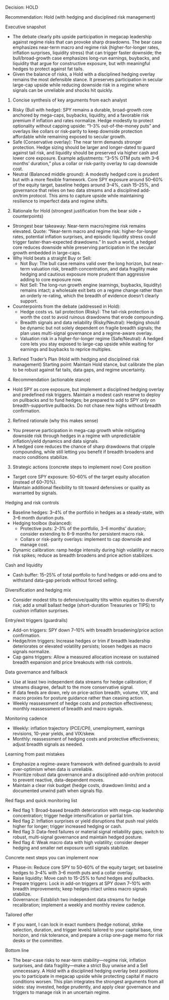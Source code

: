 Decision: HOLD

Recommendation: Hold (with hedging and disciplined risk management)

Executive snapshot
- The debate clearly pits upside participation in megacap leadership against regime risks that can provoke sharp drawdowns. The bear case emphasizes near-term macro and regime risk (higher-for-longer rates, inflation surprises, liquidity stress) that can trigger faster downside; the bull/broad-growth case emphasizes long-run earnings, buybacks, and liquidity that argue for constructive exposure, but with meaningful hedges to protect against fat tails.
- Given the balance of risks, a Hold with a disciplined hedging overlay remains the most defensible stance. It preserves participation in secular large-cap upside while reducing downside risk in a regime where signals can be unreliable and shocks hit quickly.

1) Concise synthesis of key arguments from each analyst
- Risky (Bull with hedge): SPY remains a durable, broad-growth core anchored by mega-caps, buybacks, liquidity, and a favorable risk premium if inflation and rates normalize. Hedge modestly to protect optionality without capping upside: “1–3% out-of-the-money puts” and overlays like collars or risk-parity to keep downside protection affordable while remaining exposed to secular growth.
- Safe (Conservative overlay): The near term demands stronger protection. Hedge sizing should be larger and longer-dated to guard against tail risk, and liquidity should be preserved via higher cash and lower core exposure. Example adjustments: “3–5% OTM puts with 3–6 months’ duration,” plus a collar or risk-parity overlay to cap downside cost.
- Neutral (Balanced middle ground): A modestly hedged core is prudent but with a more flexible framework. Core SPY exposure around 50–60% of the equity target, baseline hedges around 3–4%, cash 15–25%, and governance that relies on two data streams and a disciplined add-on/trim protocol. This aims to capture upside while maintaining resilience to imperfect data and regime shifts.

2) Rationale for Hold (strongest justification from the bear side + counterpoints)
- Strongest bear takeaway: Near-term macro/regime risk remains elevated. Quote: “Near-term macro and regime risk: higher-for-longer rates, potential inflation surprises, and episodic liquidity stress could trigger faster-than-expected drawdowns.” In such a world, a hedged core reduces downside while preserving participation in the secular growth embedded in large-caps.
- Why Hold beats a straight Buy or Sell:
  - Not Buy: The bull case remains valid over the long horizon, but near-term valuation risk, breadth concentration, and data fragility make hedging and cautious exposure more prudent than aggressive adding to core exposure now.
  - Not Sell: The long-run growth engine (earnings, buybacks, liquidity) remains intact; a wholesale exit bets on a regime change rather than an orderly re-rating, which the breadth of evidence doesn’t clearly support.
- Counterpoints from the debate (addressed in Hold): 
  - Hedge costs vs. tail protection (Risky): The tail-risk protection is worth the cost to avoid ruinous drawdowns that erode compounding.
  - Breadth signals and data reliability (Risky/Neutral): Hedging should be dynamic but not solely dependent on fragile breadth signals; the plan uses multi-signal governance and a regime-aware overlay.
  - Valuation risk in a higher-for-longer regime (Safe/Neutral): A hedged core lets you stay exposed to large-cap upside while waiting for earnings and buybacks to reprice multiples.

3) Refined Trader’s Plan (Hold with hedging and disciplined risk management)
Starting point: Maintain Hold stance, but calibrate the plan to be robust against fat tails, data gaps, and regime uncertainty.

1) Recommendation (actionable stance)
- Hold SPY as core exposure, but implement a disciplined hedging overlay and predefined risk triggers. Maintain a modest cash reserve to deploy on pullbacks and to fund hedges; be prepared to add to SPY only on breadth-supportive pullbacks. Do not chase new highs without breadth confirmation.

2) Refined rationale (why this makes sense)
- You preserve participation in mega-cap growth while mitigating downside risk through hedges in a regime with unpredictable inflation/yield dynamics and data signals.
- A hedged core reduces the chance of sharp drawdowns that cripple compounding, while still letting you benefit if breadth broadens and macro conditions stabilize.

3) Strategic actions (concrete steps to implement now)
Core position
- Target core SPY exposure: 50–60% of the target equity allocation (instead of 60–70%).
- Maintain additional flexibility to tilt toward defensives or quality as warranted by signals.

Hedging and risk controls
- Baseline hedges: 3–4% of the portfolio in hedges as a steady-state, with 3–6 month duration puts.
- Hedging toolbox (balanced):
  - Protective puts: 2–3% of the portfolio, 3–6 months’ duration; consider extending to 6–9 months for persistent macro risk.
  - Collars or risk-parity overlays: implement to cap downside and manage cost.
- Dynamic calibration: ramp hedge intensity during high volatility or macro risk spikes; reduce as breadth broadens and price action stabilizes.

Cash and liquidity
- Cash buffer: 15–25% of total portfolio to fund hedges or add-ons and to withstand data-gap periods without forced selling.

Diversification and hedging mix
- Consider modest tilts to defensive/quality tilts within equities to diversify risk; add a small ballast hedge (short-duration Treasuries or TIPS) to cushion inflation surprises.

Entry/exit triggers (guardrails)
- Add-on triggers: SPY down 7–10% with breadth broadening/price action confirmation.
- Hedge/trim triggers: Increase hedges or trim if breadth leadership deteriorates or elevated volatility persists; loosen hedges as macro signals normalize.
- Cap gains triggers: Allow a measured allocation increase on sustained breadth expansion and price breakouts with risk controls.

Data governance and fallback
- Use at least two independent data streams for hedge calibration; if streams disagree, default to the more conservative signal.
- If data feeds are down, rely on price-action breadth, volume, VIX, and macro proxies for posture guidance rather than ceasing action.
- Weekly reassessment of hedge costs and protection effectiveness; monthly reassessment of breadth and macro signals.

Monitoring cadence
- Weekly: inflation trajectory (PCE/CPI), unemployment, earnings revisions, 10-year yields, and VIX/skew.
- Monthly: reassessment of hedging costs and protective effectiveness; adjust breadth signals as needed.

Learning from past mistakes
- Emphasize a regime-aware framework with defined guardrails to avoid over-optimism when data is unreliable.
- Prioritize robust data governance and a disciplined add-on/trim protocol to prevent reactive, data-dependent moves.
- Maintain a clear risk budget (hedge costs, drawdown limits) and a documented unwind path when signals flip.

Red flags and quick monitoring list
- Red flag 1: Broad-based breadth deterioration with mega-cap leadership concentration; trigger hedge intensification or partial trim.
- Red flag 2: Inflation surprises or yield disruptions that push real yields higher for longer; trigger increased hedging or cash.
- Red flag 3: Data-feed failures or material signal reliability gaps; switch to robust, multi-signal governance and maintain hedged posture.
- Red flag 4: Weak macro data with high volatility; consider deeper hedging and smaller net exposure until signals stabilize.

Concrete next steps you can implement now
- Phase-in: Reduce core SPY to 50–60% of the equity target; set baseline hedges to 3–4% with 3–6 month puts and a collar overlay.
- Raise liquidity: Move cash to 15–25% to fund hedges and pullbacks.
- Prepare triggers: Lock in add-on triggers at SPY down 7–10% with breadth improvements; keep hedges intact unless macro signals stabilize.
- Governance: Establish two independent data streams for hedge recalibration; implement a weekly and monthly review cadence.

Tailored offer
- If you want, I can lock in exact numbers (hedge notional, strike selection, duration, and trigger levels) tailored to your capital base, time horizon, and risk tolerance, and prepare a crisp one-page memo for risk desks or the committee.

Bottom line
- The bear-case risks to near-term stability—regime risk, inflation surprises, and data fragility—make a strict Buy unwise and a Sell unnecessary. A Hold with a disciplined hedging overlay best positions you to participate in megacap upside while protecting capital if macro conditions worsen. This plan integrates the strongest arguments from all sides: stay invested, hedge prudently, and apply clear governance and triggers to manage risk in an uncertain regime.